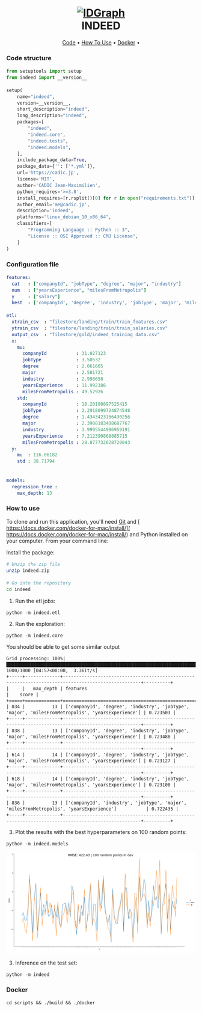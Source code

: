 
<h1 align="center">
  <br>
  <a href="https://drive.google.com/uc?id=1G7-wQtubqNCrpKrLkQrs4NSSxqmb13U2"><img src="https://drive.google.com/uc?id=1G7-wQtubqNCrpKrLkQrs4NSSxqmb13U2" alt="IDGraph" width="200"></a>
  <br>
  INDEED
  <br>
</h1>

<p align="center">
  <a href="#code-structure">Code</a> •
  <a href="#how-to-use">How To Use</a> •
  <a href="#docker">Docker</a> •

[comment]: <> (  <a href="#notebook">Notebook </a> •)
</p>


### Code structure
```python
from setuptools import setup
from indeed import __version__

setup(
    name="indeed",
    version=__version__,
    short_description="indeed",
    long_description="indeed",
    packages=[
        "indeed",
        "indeed.core",
        "indeed.tests",
        "indeed.models",
    ],
    include_package_data=True,
    package_data={'': ['*.yml']},
    url='https://cadic.jp',
    license='MIT',
    author='CADIC Jean-Maximilien',
    python_requires='>=3.8',
    install_requires=[r.rsplit()[0] for r in open("requirements.txt")],
    author_email='me@cadic.jp',
    description='indeed',
    platforms="linux_debian_10_x86_64",
    classifiers=[
        "Programming Language :: Python :: 3",
        "License :: OSI Approved :: CMJ License",
    ]
)

```
### Configuration file
```yaml
features:
  cat   : ["companyId", "jobType", "degree", "major", "industry"]
  num   : ["yearsExperience", "milesFromMetropolis"]
  y     : ["salary"]
  best  : ['companyId', 'degree', 'industry', 'jobType', 'major', 'milesFromMetropolis', 'yearsExperience']

etl:
  xtrain_csv  : "filestore/landing/train/train_features.csv"
  ytrain_csv  : "filestore/landing/train/train_salaries.csv"
  output_csv  : "filestore/gold/indeed_training_data.csv"
  x:
    mu:
      companyId           : 31.027123
      jobType             : 3.50532
      degree              : 2.061605
      major               : 2.581721
      industry            : 2.998658
      yearsExperience     : 11.992386
      milesFromMetropolis : 49.52926
    std:
      companyId           : 18.20198897525415
      jobType             : 2.2918099724874548
      degree              : 1.4343423166430256
      major               : 2.3988183408687767
      industry            : 1.9995544996959191
      yearsExperience     : 7.212390868885715
      milesFromMetropolis : 28.877732628720043
  y:
    mu  : 116.06182
    std : 38.71794


models:
  regression_tree :
    max_depth: 13

```

### How to use
To clone and run this application, you'll need [Git](https://git-scm.com) and [ https://docs.docker.com/docker-for-mac/install/]( https://docs.docker.com/docker-for-mac/install/) and Python installed on your computer. 
From your command line:

Install the package:
```bash
# Unzip the zip file
unzip indeed.zip

# Go into the repository
cd indeed
```

1. Run the etl jobs:
```shell
python -m indeed.etl
```


2. Run the exploration:
```shell
python -m indeed.core
```

You should be able to get some similar output
```shell
Grid processing: 100%|███████████████████████████████████████████████████████████████████████████████████████████████████████████████████| 1000/1000 [04:57<00:00,  3.36it/s]
+-----+-------------+---------------------------------------------------------------------------------------------------+----------+
|     |   max_depth | features                                                                                          |    score |
+=====+=============+===================================================================================================+==========+
| 834 |          13 | ['companyId', 'degree', 'industry', 'jobType', 'major', 'milesFromMetropolis', 'yearsExperience'] | 0.723503 |
+-----+-------------+---------------------------------------------------------------------------------------------------+----------+
| 838 |          13 | ['companyId', 'degree', 'industry', 'jobType', 'major', 'milesFromMetropolis', 'yearsExperience'] | 0.723488 |
+-----+-------------+---------------------------------------------------------------------------------------------------+----------+
| 614 |          14 | ['companyId', 'degree', 'industry', 'jobType', 'major', 'milesFromMetropolis', 'yearsExperience'] | 0.723127 |
+-----+-------------+---------------------------------------------------------------------------------------------------+----------+
| 618 |          14 | ['companyId', 'degree', 'industry', 'jobType', 'major', 'milesFromMetropolis', 'yearsExperience'] | 0.723108 |
+-----+-------------+---------------------------------------------------------------------------------------------------+----------+
| 836 |          13 | ['companyId', 'industry', 'jobType', 'major', 'milesFromMetropolis', 'yearsExperience']           | 0.722435 |
+-----+-------------+---------------------------------------------------------------------------------------------------+----------+

```

3. Plot the results with the best hyperparameters on 100 random points:
```shell
python -m indeed.models
```
![Figure 1-1](imgs/figure.png)

3. Inference on the test set:
```shell
python -m indeed
```

### Docker
```shell
cd scripts && ./build && ./docker
```
